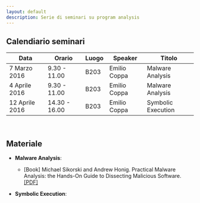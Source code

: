 ```yaml
---
layout: default
description: Serie di seminari su program analysis
---
```


## Calendiario seminari

| Data           | Orario        | Luogo | Speaker      | Titolo             | 
| -------------- | ------------- | ----- | ------------ | ------------------ |
| 7 Marzo 2016   | 9.30 - 11.00  | B203  | Emilio Coppa | Malware Analysis   |
| 4 Aprile 2016  | 9.30 - 11.00  | B203  | Emilio Coppa | Malware Analysis   |
| 12 Aprile 2016 | 14.30 - 16.00 | B203  | Emilio Coppa | Symbolic Execution |

<br />

## Materiale

* **Malware Analysis**:
	* [Book] Michael Sikorski and Andrew Honig. Practical Malware Analysis: the Hands-On Guide to Dissecting Malicious Software. [[PDF]](http://venom630.free.fr/pdf/Practical_Malware_Analysis.pdf)


* **Symbolic Execution**: